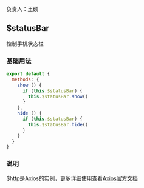 负责人：王硕

## $statusBar
控制手机状态栏

### 基础用法

```javascript
export default {
  methods: {
    show () {
      if (this.$statusBar) {
        this.$statusBar.show()
      }
    },
    hide () {
      if (this.$statusBar) {
        this.$statusBar.hide()
      }
    }
  }
}
```
### 说明
$http是Axios的实例，更多详细使用查看[Axios官方文档](https://github.com/mzabriskie/axios)
